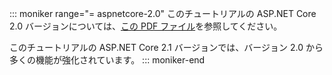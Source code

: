::: moniker range="= aspnetcore-2.0"
このチュートリアルの ASP.NET Core 2.0 バージョンについては、[この PDF ファイル](https://github.com/aspnet/Docs/tree/master/aspnetcore/data/ef-rp/intro/PDF-6-18-18.pdf)を参照してください。

このチュートリアルの ASP.NET Core 2.1 バージョンでは、バージョン 2.0 から多くの機能が強化されています。
::: moniker-end